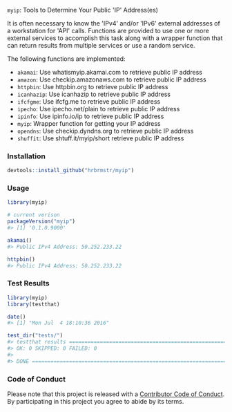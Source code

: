 
<!-- README.md is generated from README.Rmd. Please edit that file -->
`myip`: Tools to Determine Your Public 'IP' Address(es)

It is often necessary to know the 'IPv4' and/or 'IPv6' external addresses of a workstation for 'API' calls. Functions are provided to use one or more external services to accomplish this task along with a wrapper function that can return results from multiple services or use a random service.

The following functions are implemented:

-   `akamai`: Use whatismyip.akamai.com to retrieve public IP address
-   `amazon`: Use checkip.amazonaws.com to retrieve public IP address
-   `httpbin`: Use httpbin.org to retrieve public IP address
-   `icanhazip`: Use icanhazip to retrieve public IP address
-   `ifcfgme`: Use ifcfg.me to retrieve public IP address
-   `ipecho`: Use ipecho.net/plain to retrieve public IP address
-   `ipinfo`: Use ipinfo.io/ip to retrieve public IP address
-   `myip`: Wrapper function for getting your IP address
-   `opendns`: Use checkip.dyndns.org to retrieve public IP address
-   `shuffit`: Use shtuff.it/myip/short retrieve public IP address

### Installation

``` r
devtools::install_github("hrbrmstr/myip")
```

### Usage

``` r
library(myip)

# current verison
packageVersion("myip")
#> [1] '0.1.0.9000'

akamai()
#> Public IPv4 Address: 50.252.233.22

httpbin()
#> Public IPv4 Address: 50.252.233.22
```

### Test Results

``` r
library(myip)
library(testthat)

date()
#> [1] "Mon Jul  4 18:10:36 2016"

test_dir("tests/")
#> testthat results ========================================================================================================
#> OK: 0 SKIPPED: 0 FAILED: 0
#> 
#> DONE ===================================================================================================================
```

### Code of Conduct

Please note that this project is released with a [Contributor Code of Conduct](CONDUCT.md). By participating in this project you agree to abide by its terms.
